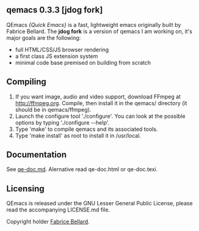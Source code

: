 qemacs 0.3.3 [jdog fork]
---

QEmacs *{Quick Emacs}* is a fast, lightweight emacs originally built by Fabrice Bellard. The **jdog fork** is a version of qemacs I am working on, it's major goals are the following:

- full HTML/CSS/JS browser rendering
- a first class JS extension system
- minimal code base premised on building from scratch

## Compiling

1. If you want image, audio and video support, download FFmpeg at
   http://ffmpeg.org. Compile, then install it in the qemacs/ directory (it should
   be in qemacs/ffmpeg). 
2. Launch the configure tool './configure'. You can look at the
   possible options by typing './configure --help'.
3. Type 'make' to compile qemacs and its associated tools.
4. Type 'make install' as root to install it in /usr/local.

## Documentation

See [qe-doc.md](http://github.com/jdwije/qemacs/blob/master/qe-doc.md). Alernative read qe-doc.html or qe-doc.texi.

## Licensing

QEmacs is released under the GNU Lesser General Public License, please read the accompanying LICENSE.md file.

Copyright holder [Fabrice Bellard](http://www.bellard.org).
